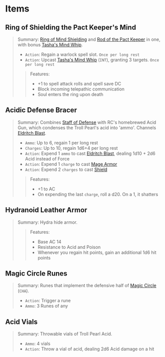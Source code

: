 # Items

## Ring of Shielding the Pact Keeper's Mind
>Summary: [Ring of Mind Shielding](https://www.dndbeyond.com/magic-items/4725-ring-of-mind-shielding) and [Rod of the Pact Keeper](http://dnd5e.wikidot.com/wondrous-items:rod-of-the-pact-keeper) in one, with bonus [Tasha's Mind Whip](http://dnd5e.wikidot.com/spell:tashas-mind-whip).
>- `Action`: Regain a warlock spell slot. `Once per long rest`
>- `Action`: Upcast [Tasha's Mind Whip](http://dnd5e.wikidot.com/spell:tashas-mind-whip) (`INT`), granting 3 targets. `Once per long rest`
>>Features:
>>- +1 to spell attack rolls and spell save DC
>>- Block incoming telepathic communication
>>- Soul enters the ring upon death

## Acidic Defense Bracer
>Summary: Combines [Staff of Defense](https://www.dndbeyond.com/magic-items/9090-staff-of-defense) with RC's homebrewed Acid Gun, which condenses the Troll Pearl's acid into 'ammo'. Channels [Eldritch Blast](http://www.dndbeyond.com/spells/eldritch-blast).
>- `Ammo`: Up to 6, regain 1 per long rest
>- `Charges`: Up to 10, regain 1d6+4 per long rest
>- `Action`: Expend 1 `ammo` to cast [Eldritch Blast](http://www.dndbeyond.com/spells/eldritch-blast), dealing 1d10 + 2d6 Acid instead of Force
>- `Action`: Expend 1 `charge` to cast [Mage Armor](https://www.dndbeyond.com/spells/mage-armor)
>- `Action`: Expend 2 `charges` to cast [Shield](https://www.dndbeyond.com/spells/shield)
>>Features:
>>- +1 to AC
>>- On expending the last `charge`, roll a d20. On a 1, it shatters

## Hydranoid Leather Armor
>Summary: Hydra hide armor.
>>Features:
>>- Base AC 14
>>- Resistance to Acid and Poison
>>- Whenever you regain hit points, gain an additional 1d6 hit points

## Magic Circle Runes
>Summary: Runes that implement the defensive half of [Magic Circle](http://dnd5e.wikidot.com/spell:remove-curse) (`CHA`).
>- `Action`: Trigger a rune
>- `Ammo`: 3 Runes of any

## Acid Vials
>Summary: Throwable vials of Troll Pearl Acid.
>- `Ammo`: 4 vials
>- `Action`: Throw a vial of acid, dealing 2d6 Acid damage on a hit
